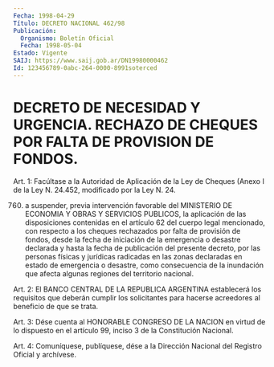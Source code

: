 ```yaml
---
Fecha: 1998-04-29
Título: DECRETO NACIONAL 462/98
Publicación:
  Organismo: Boletín Oficial
  Fecha: 1998-05-04
Estado: Vigente
SAIJ: https://www.saij.gob.ar/DN19980000462
Id: 123456789-0abc-264-0000-8991soterced
---
```

# DECRETO DE NECESIDAD Y URGENCIA. RECHAZO DE CHEQUES POR FALTA DE PROVISION DE FONDOS.

<a id="1"></a>
Art. 1: Facúltase a la Autoridad de Aplicación  de  la  Ley  de Cheques (Anexo  I de  la Ley N. 24.452, modificado por la Ley N. 24.

760) a suspender, previa  intervención  favorable del MINISTERIO DE ECONOMIA  Y  OBRAS  Y  SERVICIOS  PUBLICOS, la  aplicación  de  las disposiciones  contenidas  en  el  artículo  62  del  cuerpo  legal mencionado,  con respecto a los cheques  rechazados  por  falta  de provisión de fondos,  desde la fecha de iniciación de la emergencia o desastre declarada y  hasta  la fecha de publicación del presente decreto, por las personas físicas  y  jurídicas  radicadas  en  las zonas    declaradas  en  estado  de  emergencia  o  desastre,  como consecuencia  de  la  inundación  que  afecta  algunas regiones del territorio nacional.

<a id="2"></a>
Art. 2: El BANCO CENTRAL DE LA REPUBLICA ARGENTINA establecerá los requisitos  que  deberán  cumplir  los  solicitantes  para  hacerse acreedores al beneficio de que se trata.

<a id="3"></a>
Art. 3: Dése cuenta al HONORABLE CONGRESO  DE  LA NACION en virtud de  lo  dispuesto  en  el artículo 99, inciso 3 de la  Constitución Nacional.

<a id="4"></a>
Art.  4: Comuníquese, publíquese,  dése a la Dirección Nacional del Registro Oficial y archívese.